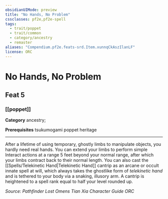 ```yaml
---
obsidianUIMode: preview
title: "No Hands, No Problem"
cssclasses: pf2e,pf2e-spell
tags:
  - trait/poppet
  - trait/common
  - category/ancestry
  - remaster
aliases: "Compendium.pf2e.feats-srd.Item.xunnqCkAszIlanLF"
license: ORC
---
```

# No Hands, No Problem
## Feat 5
### [[poppet]]

**Category** ancestry; 



**Prerequisites** tsukumogami poppet heritage
* * *
After a lifetime of using temporary, ghostly limbs to manipulate objects, you hardly need real hands. You can extend your limbs to perform simple Interact actions at a range 5 feet beyond your normal range, after which your limbs contract back to their normal length. You can also cast the [[Spells/Telekinetic Hand|Telekinetic Hand]] cantrip as an arcane or occult innate spell at will, which always takes the ghostlike form of _telekinetic hand_ and is tethered to your body via a snaking, illusory arm. A cantrip is heightened to a spell rank equal to half your level rounded up.

*Source: Pathfinder Lost Omens Tian Xia Character Guide*
*ORC*